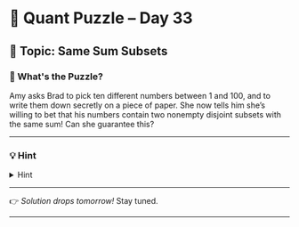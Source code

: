 # 🧠 Quant Puzzle – Day 33

## 📌 Topic: Same Sum Subsets

### 🤔 What's the Puzzle?

Amy asks Brad to pick ten different numbers between 1 and 100, and
to write them down secretly on a piece of paper. She now tells him
she’s willing to bet that his numbers contain two nonempty
disjoint subsets with the same sum! Can she guarantee this?

---

### 💡 Hint

<details>
<summary>Hint</summary>

How many possible subsets of the set of 10 numbers are there? How many different possible sums are possible for the sum of 10 numbers?

</details>

---

👉 *Solution drops tomorrow!*
Stay tuned.

---


